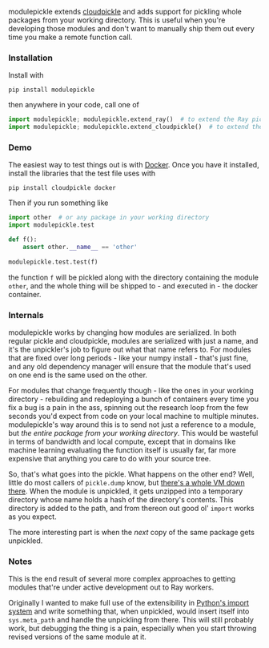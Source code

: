 modulepickle extends [cloudpickle](https://github.com/cloudpipe/cloudpickle) and adds support for pickling whole packages from your working directory. This is useful when you're developing those modules and don't want to manually ship them out every time you make a remote function call.

### Installation 
Install with 

```
pip install modulepickle
```

then anywhere in your code, call one of

```python
import modulepickle; modulepickle.extend_ray()  # to extend the Ray pickler
import modulepickle; modulepickle.extend_cloudpickle()  # to extend the CloudPickle pickler
```

### Demo
The easiest way to test things out is with [Docker](https://www.docker.com/). Once you have it installed, install the libraries that the test file uses with

```
pip install cloudpickle docker
```

Then if you run something like

```python
import other  # or any package in your working directory 
import modulepickle.test

def f():
    assert other.__name__ == 'other'
    
modulepickle.test.test(f)
```

the function `f` will be pickled along with the directory containing the module `other`, and the whole thing will be shipped to - and executed in - the docker container.

### Internals
modulepickle works by changing how modules are serialized. In both regular pickle and cloudpickle, modules are serialized with just a name, and it's the unpickler's job to figure out what that name refers to. For modules that are fixed over long periods - like your numpy install - that's just fine, and any old dependency manager will ensure that the module that's used on one end is the same used on the other.

For modules that change frequently though - like the ones in your working directory - rebuilding and redeploying a bunch of containers every time you fix a bug is a pain in the ass, spinning out the research loop from the few seconds you'd expect from code on your local machine to multiple minutes. modulepickle's way around this is to send not just a reference to a module, but _the entire package from your working directory_. This would be wasteful in terms of bandwidth and local compute, except that in domains like machine learning  evaluating the function itself is usually far, far more expensive that anything you care to do with your source tree.

So, that's what goes into the pickle. What happens on the other end? Well, little do most callers of `pickle.dump` know, but [there's a whole VM down there](https://docs.python.org/3/library/pickletools.html). When the module is unpickled, it gets unzipped into a temporary directory whose name holds a hash of the directory's contents. This directory is added to the path, and from thereon out good ol' `import` works as you expect.

The more interesting part is when the _next_ copy of the same package gets unpickled.


### Notes
This is the end result of several more complex approaches to getting modules that're under active development out to Ray workers.

Originally I wanted to make full use of the extensibility in [Python's import system](https://docs.python.org/3/reference/import.html) and write something that, when unpickled, would insert itself into `sys.meta_path` and handle the unpickling from there. This will still probably work, but debugging the thing is a pain, especially when you start throwing revised versions of the same module at it. 
